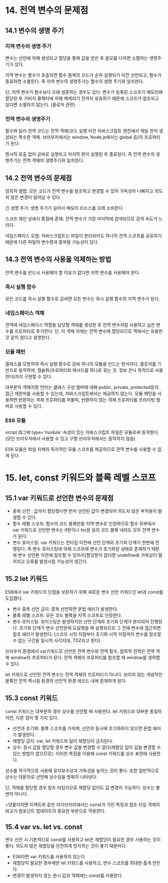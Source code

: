 # 14. 전역 변수의 문제점

## 14.1 변수의 생명 주기

### 지역 변수의 생명 주기

변수는 선언에 의해 생성되고 할당을 통해 값을 얻은 후 쓸모를 다하면 소멸하는 생명주기가 있다.

지역 변수는 함수가 호출되면 함수 몸체의 코드가 순차 실행되기 이전 선언되고, 함수가 종료하면 소멸된다. 즉 지역 변수의 생명주기는 함수의 생명 주기와 일치한다.

단, 지역 변수가 함수보다 오래 생존하는 경우도 있다. 변수가 등록된 스코프가 메모리에 할당된 후 가비지 콜렉터에 의해 해제되기 전까지 유효하기 때문에 스코프가 참조되고 있다면 소멸하지 않는다. (클로저 관련)

### 전역 변수의 생명주기

함수와 달리 전역 코드는 전역 객체(코드 실행 이전 자바스크립트 엔진에서 제일 먼저 생성되는 특수한 객체. 브라우저에서는 window, Node.js에서는 global 등)의 프로퍼티가 된다.

명시적 호출 없이 곧바로 실행되고 마지막 문이 실행된 후 종료된다. 즉 전역 변수의 생명주기는 전역 객체의 생명주기와 일치한다.

## 14.2 전역 변수의 문제점

암묵적 결합: 모든 코드가 전역 변수를 참조하고 변경할 수 있어 가독성이 나빠지고 의도치 않은 변경이 일어날 수 있다.

긴 생명 주기: 생명 주기가 길어서 메모리 리소스를 오래 소비한다.

스코프 체인 상에서 종점에 존재: 전역 변수가 가장 마지막에 검색되므로 검색 속도가 느리다.

네임스페이스 오염: 자바스크립트는 파일이 분리되어도 하나의 전역 스코프를 공유하기 때문에 다른 파일의 변수명과 중복될 가능성이 있다.

## 14.3 전역 변수의 사용을 억제하는 방법

전역 변수를 반드시 사용해야 할 이유가 없다면 지역 변수를 사용해야 한다.

### 즉시 실행 함수

모든 코드를 즉시 실행 함수로 감싸면 모든 변수는 즉시 실행 함수의 지역 변수가 된다.

### 네임스페이스 객체

전역에 네임스페이스 역할을 담당할 객체를 생성한 후 전역 변수처럼 사용하고 싶은 변수를 프로퍼티로 추가한다. 단, 이 객체 자체는 전역 변수에 할당되므로 책에서는 유용한 것 같지 않다고 설명한다.

### 모듈 패턴

클래스를 모방하여 즉시 실행 함수로 감싸 하나의 모듈을 만드는 방식이다. 클로저를 기반으로 동작하며, 캡슐화(프로퍼티와 메서드를 하나로 묶는 것. 정보 은닉 목적으로 사용한다)까지 구현할 수 있다.

대부분의 객체지향 언어는 클래스 구성 멤버에 대해 public, private, protected등의 접근 제한자를 사용할 수 있는데, 자바스크립트에서는 제공하지 않는다. 모듈 패턴을 사용하면 반환하는 객체 프로퍼티를 퍼블릭, 반환하지 않는 객체 프로퍼티를 프라이빗 멤버로 사용할 수 있다.

### ES6 모듈

script 태그에 type='module' 속성이 있는 자바스크립트 파일은 모듈로써 동작한다. (모던 브라우저에서 사용할 수 있고 구형 브라우저에서는 동작하지 않음)

ES6 모듈은 파일 자체의 독자적인 모듈 스코프를 제공하므로 전역 변수를 사용할 수 없게 된다.

# 15. let, const 키워드와 블록 레벨 스코프

## 15.1 var 키워드로 선언한 변수의 문제점

- 중복 선언 : 값까지 할당했다면 먼저 선언된 값이 변경되어 의도치 않은 부작용이 발생할 수 있다.
- 함수 레벨 스코프: 함수의 코드 블록만을 지역 변수로 인정하므로 함수 외부에서 var 키워드로 선언한 변수는 if문이나 for문 등의 코드 블록 내라도 모두 전역 변수가 된다.
- 변수 호이스팅: var 키워드는 런타임 이전에 선언 단계와 초기화 단계가 한번에 진행된다. 즉 변수 호이스팅에 의해 스코프에 변수가 초기화된 상태로 존재하기 때문에 변수 선언문 이전에 참조할 수 있어서(할당문이 없다면 undefined) 가독성이 떨어지고 오류를 발생시킬 가능성이 생긴다.

## 15.2 let 키워드

ES6에서 var 키워드의 단점을 보완하기 위해 새로운 변수 선언 키워드인 let과 const를 도입했다.

- 변수 중복 선언 금지: 중복 선언하면 문법 에러가 발생한다.
- 블록 레벨 스코프: 모든 코드 블록을 지역 스코프로 인정한다.
- 변수 호이스팅: 호이스팅은 발생하지만 선언 단계와 초기화 단계가 분리되어 진행된다. 초기화 단계가 변수 선언문에 도달했을 때 실행되므로 그 전에 변수에 접근하면 참조 에러가 발생한다. (스코프 시작 지점부터 초기화 시작 지점까지 변수를 참조할 수 없는 구간을 일시적 사각지대, TDZ라고 한다)

브라우저 환경에서 var키워드로 선언한 전역 변수와 전역 함수, 암묵적 전역은 전역 객체 window의 프로퍼티가 된다. 전역 객체의 프로퍼티를 참조할 때 window를 생략할 수 있다.

let 키워드로 선언한 전역 변수는 전역 객체의 프로퍼티가 아니다. 보이지 않는 개념적인 블록인 전역 렉시컬 환경의 선언적 환경 레코드 내에 존재하게 된다.

## 15.3 const 키워드

const 키워드는 대부분의 경우 상수를 선언할 때 사용한다. let 키워드와 대부분 동일하지만, 다른 점이 몇 가지 있다.

- 선언과 초기화: 블록 스코프를 가지며, 선언과 동시에 초기화하지 않으면 문법 에러가 발생한다.
- 재할당 금지: var, let 키워드와 달리 재할당이 금지된다.
- 상수: 원시 값을 할당할 경우 변수 값을 변경할 수 없다(재할당 없이 값을 변경할 수 있는 방법이 없으므로). 이러한 특징을 이용해 const 키워드를 상수 표현에 사용한다.

상수를 적극적으로 사용해 유지보수성과 가독성을 높이는 것이 좋다. 또한 일반적으로 상수는 대문자로 선언해 상수임을 명확히 나타낸다.

단, 객체를 할당할 경우 참조 타입이므로 재할당 없이도 값 변경이 가능하다. 상수는 불변이 아니다.

+덧붙이자면 리액트와 같은 라이브러리에서는 const가 가진 특징과 참조 타입 객체의 비교가 컴포넌트 업데이트의 중요한 부분으로 작용한다.

## 15.4 var vs. let vs. const

변수 선언 시 기본적으로 const를 사용하고 let은 재할당이 필요한 경우 사용하는 것이 좋다. 의도치 않은 재할당을 안전하게 방지하는 것이 좋기 때문이다.

- ES6라면 var 키워드를 사용하지 않는다
- 재할당이 필요한 경우에만 let 키워드를 사용하고, 변수 스코프를 최대한 좁게 만든다.
- 변경이 발생하지 않는 원시 값과 객체에는 const를 사용한다.

